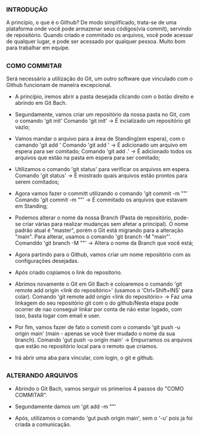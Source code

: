 ### INTRODUÇÃO

  A princípio, o que é o Github? De modo simplificado, trata-se de uma plataforma onde você pode armazenar seus códigos(via commit), servindo de repositório. Quando criado e commitado os arquivos, você pode acessar de qualquer lugar, e pode ser acessado por qualquer pessoa. Muito bom para trabalhar em equipe.

  ##

### COMO COMMITAR

  Será necessário a utilização do Git, um outro software que vinculado com o Github funcionam de maneira excepcional.

  - A princípio, iremos abrir a pasta desejada clicando com o botão direito e abrindo em Git Bach.

  - Segundamente, vamos criar um repositório da nossa pasta no Git, com o comando 'git init'
    Comando 'git init' -> É incializado um repositório git vazio;

  - Vamos mandar o arquivo para a área de Standing(em espera), com o camando 'git add <nome do arquivo>'
    Comando 'git add <nome do arquivo>' -> É adicionado um arquivo em espera para ser comitado;
    Comando 'git add .' -> É adicionado todos os arquivos que estão na pasta em espera para ser comitado;

  - Utilizamos o comando 'git status' para verificar os arquivos em espera.
    Comando 'git status' -> É mostrado quais arquivos estão prontos para serem comitados;

  - Agora vamos fazer o committ utilizando o comando 'git commit -m "<nome do commit>"'
    Comando 'git commit -m "<nome do commit>"' -> É commitado os arquivos que estavam em Standing;
  
  - Podemos alterar o nome da nossa Branch (Pasta de repositório, pode-se criar várias para realizar mudanças sem afetar a principal). O nome padrão atual é "master", porém o Git está migrando para a alteração "main". Para alterar, usamos o comando 'git branch -M "main"'.
    Comanddo 'git branch -M "<nome desejado>"' -> Altera o nome da Branch que você está;

  - Agora partindo para o Github, vamos criar um nome repositório com as configurações desejadas.

  - Após criado copiamos o link do reposítorio.

  - Abrimos novamente o Git em Git Bach e coloaremos o comando 'git remote add origin <link do repositório>' (usamos o 'Ctrl+Shift+INS' para colar).
    Comando 'git remote add origin <link do repositório> -> Faz uma linkagem do seu repositório git com o do github/Nesta etapa pode ocorrer de nao conseguir linkar por conta de não estar logado, com isso, basta logar com email e user.

  - Por fim, vamos fazer de fato o commit com o comando 'git push -u origin main' (main - apenas se você tiver mudado o nome da sua branch).
    Comando 'gut push -u origin main' -> Empurramos os arquivos que estão no repositório local para o remoto que criamos.
  
  - Irá abrir uma aba para vincular, com login, o git e github.

  ##

### ALTERANDO ARQUIVOS

  - Abrindo o Git Bach, vamos serguir os primerios 4 passos do "COMO COMMITAR".

  - Segundamente damos um 'git add -m "<nome do commit>"'

  - Após, utilizamos o comando 'gut push origin main', sem o '-u' pois ja foi criada a comunicação.
